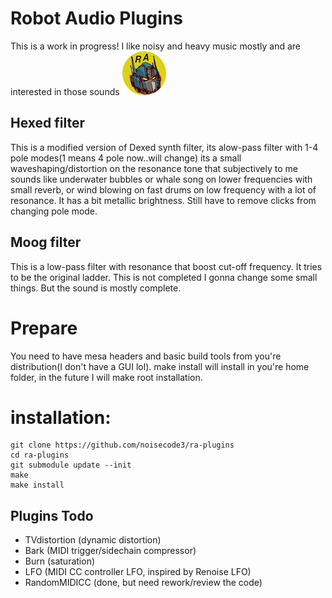 # Robot Audio Plugins
This is a work in progress! I like noisy and heavy music mostly and are interested in those sounds
![screenshot](https://raw.githubusercontent.com/noisecode3/ra-plugins/main/extra/RobotAudioLogoTransparent.png "Beta Logo")

## Hexed filter
This is a modified version of Dexed synth filter, its alow-pass filter with 1-4 pole modes(1 means 4 pole now..will change) its a small waveshaping/distortion on the resonance tone that subjectively to me sounds like underwater bubbles or whale song on lower frequencies with small reverb, or wind blowing on fast drums on low frequency with a lot of resonance. It has a bit metallic brightness. Still have to remove clicks from changing pole mode.

## Moog filter
This is a low-pass filter with resonance that boost cut-off frequency. It tries to be the original ladder.
This is not completed I gonna change some small things. But the sound is mostly complete.

# Prepare
You need to have mesa headers and basic build tools from you're distribution(I don't have a GUI lol). make install will install in you're home folder, in the future I will make root installation.

installation:
=============

    git clone https://github.com/noisecode3/ra-plugins
    cd ra-plugins
    git submodule update --init
    make
    make install

## Plugins Todo
 - TVdistortion (dynamic distortion)
 - Bark (MIDI trigger/sidechain compressor)
 - Burn (saturation)
 - LFO (MIDI CC controller LFO, inspired by Renoise LFO)
 - RandomMIDICC (done, but need rework/review the code)
